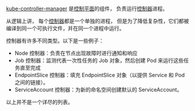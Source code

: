 [kube-controller-manager](https://kubernetes.io/zh-cn/docs/reference/command-line-tools-reference/kube-controller-manager/) 是[控制平面](https://kubernetes.io/zh-cn/docs/reference/glossary/?all=true#term-control-plane)的组件， 负责运行[控制器](https://kubernetes.io/zh-cn/docs/concepts/architecture/controller/)进程。

从逻辑上讲， 每个[控制器](https://kubernetes.io/zh-cn/docs/concepts/architecture/controller/)都是一个单独的进程， 但是为了降低复杂性，它们都被编译到同一个可执行文件，并在同一个进程中运行。

控制器有许多不同类型。以下是一些例子：

- Node 控制器：负责在节点出现故障时进行通知和响应
- Job 控制器：监测代表一次性任务的 Job 对象，然后创建 Pod 来运行这些任务直至完成
- EndpointSlice 控制器：填充 EndpointSlice 对象（以提供 Service 和 Pod 之间的链接）。
- ServiceAccount 控制器：为新的命名空间创建默认的 ServiceAccount。

以上并不是一个详尽的列表。